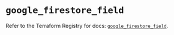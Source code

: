 # `google_firestore_field`

Refer to the Terraform Registry for docs: [`google_firestore_field`](https://registry.terraform.io/providers/hashicorp/google/6.49.0/docs/resources/firestore_field).
